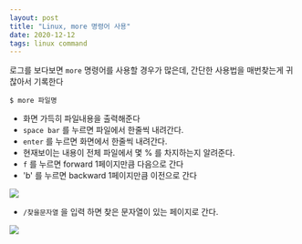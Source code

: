 ```yaml
---
layout: post
title: "Linux, more 명령어 사용"
date: 2020-12-12
tags: linux command
---
```


로그를 보다보면 `more` 명령어를 사용할 경우가 많은데, 간단한 사용법을 매번찾는게 귀찮아서 기록한다

``` shell
$ more 파일명
```
- 화면 가득히 파일내용을 출력해준다
- `space bar` 를 누르면 파일에서 한줄씩 내려간다.
- `enter` 를 누르면 화면에서 한줄씩 내려간다.
- 현재보이는 내용이 전체 파일에서 몇 % 를 차지하는지 알려준다.
- `f` 를 누르면 forward 1페이지만큼 다음으로 간다
- 'b' 를 누르면 backward 1페이지만큼 이전으로 간다

<img src="#" post-src="2020-12-12-linux-command-more-1.PNG" />

- `/찾을문자열` 을 입력 하면 찾은 문자열이 있는 페이지로 간다.

<img src="#" post-src="2020-12-12-linux-command-more-2.PNG" />
